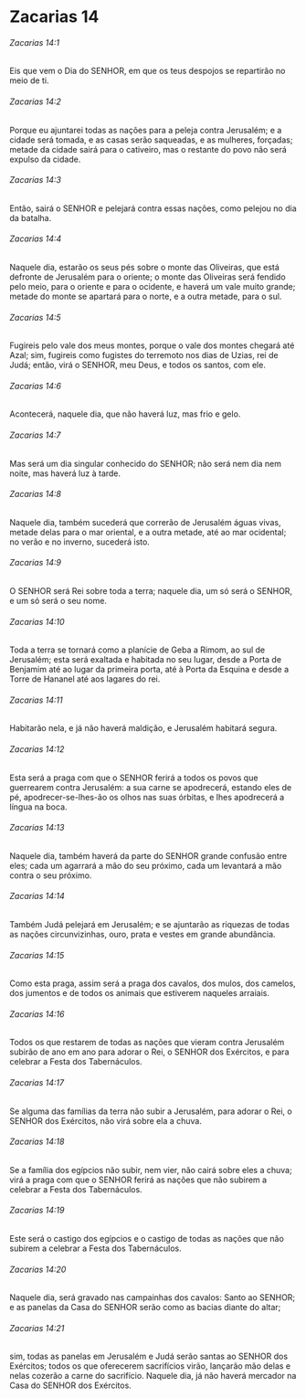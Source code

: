 # Zacarias 14

###### Zacarias 14:1

Eis que vem o Dia do SENHOR, em que os teus despojos se repartirão no meio de ti.

###### Zacarias 14:2

Porque eu ajuntarei todas as nações para a peleja contra Jerusalém; e a cidade será tomada, e as casas serão saqueadas, e as mulheres, forçadas; metade da cidade sairá para o cativeiro, mas o restante do povo não será expulso da cidade.

###### Zacarias 14:3

Então, sairá o SENHOR e pelejará contra essas nações, como pelejou no dia da batalha.

###### Zacarias 14:4

Naquele dia, estarão os seus pés sobre o monte das Oliveiras, que está defronte de Jerusalém para o oriente; o monte das Oliveiras será fendido pelo meio, para o oriente e para o ocidente, e haverá um vale muito grande; metade do monte se apartará para o norte, e a outra metade, para o sul.

###### Zacarias 14:5

Fugireis pelo vale dos meus montes, porque o vale dos montes chegará até Azal; sim, fugireis como fugistes do terremoto nos dias de Uzias, rei de Judá; então, virá o SENHOR, meu Deus, e todos os santos, com ele.

###### Zacarias 14:6

Acontecerá, naquele dia, que não haverá luz, mas frio e gelo.

###### Zacarias 14:7

Mas será um dia singular conhecido do SENHOR; não será nem dia nem noite, mas haverá luz à tarde.

###### Zacarias 14:8

Naquele dia, também sucederá que correrão de Jerusalém águas vivas, metade delas para o mar oriental, e a outra metade, até ao mar ocidental; no verão e no inverno, sucederá isto.

###### Zacarias 14:9

O SENHOR será Rei sobre toda a terra; naquele dia, um só será o SENHOR, e um só será o seu nome.

###### Zacarias 14:10

Toda a terra se tornará como a planície de Geba a Rimom, ao sul de Jerusalém; esta será exaltada e habitada no seu lugar, desde a Porta de Benjamim até ao lugar da primeira porta, até à Porta da Esquina e desde a Torre de Hananel até aos lagares do rei.

###### Zacarias 14:11

Habitarão nela, e já não haverá maldição, e Jerusalém habitará segura.

###### Zacarias 14:12

Esta será a praga com que o SENHOR ferirá a todos os povos que guerrearem contra Jerusalém: a sua carne se apodrecerá, estando eles de pé, apodrecer-se-lhes-ão os olhos nas suas órbitas, e lhes apodrecerá a língua na boca.

###### Zacarias 14:13

Naquele dia, também haverá da parte do SENHOR grande confusão entre eles; cada um agarrará a mão do seu próximo, cada um levantará a mão contra o seu próximo.

###### Zacarias 14:14

Também Judá pelejará em Jerusalém; e se ajuntarão as riquezas de todas as nações circunvizinhas, ouro, prata e vestes em grande abundância.

###### Zacarias 14:15

Como esta praga, assim será a praga dos cavalos, dos mulos, dos camelos, dos jumentos e de todos os animais que estiverem naqueles arraiais.

###### Zacarias 14:16

Todos os que restarem de todas as nações que vieram contra Jerusalém subirão de ano em ano para adorar o Rei, o SENHOR dos Exércitos, e para celebrar a Festa dos Tabernáculos.

###### Zacarias 14:17

Se alguma das famílias da terra não subir a Jerusalém, para adorar o Rei, o SENHOR dos Exércitos, não virá sobre ela a chuva.

###### Zacarias 14:18

Se a família dos egípcios não subir, nem vier, não cairá sobre eles a chuva; virá a praga com que o SENHOR ferirá as nações que não subirem a celebrar a Festa dos Tabernáculos.

###### Zacarias 14:19

Este será o castigo dos egípcios e o castigo de todas as nações que não subirem a celebrar a Festa dos Tabernáculos.

###### Zacarias 14:20

Naquele dia, será gravado nas campainhas dos cavalos: Santo ao SENHOR; e as panelas da Casa do SENHOR serão como as bacias diante do altar;

###### Zacarias 14:21

sim, todas as panelas em Jerusalém e Judá serão santas ao SENHOR dos Exércitos; todos os que oferecerem sacrifícios virão, lançarão mão delas e nelas cozerão a carne do sacrifício. Naquele dia, já não haverá mercador na Casa do SENHOR dos Exércitos.


